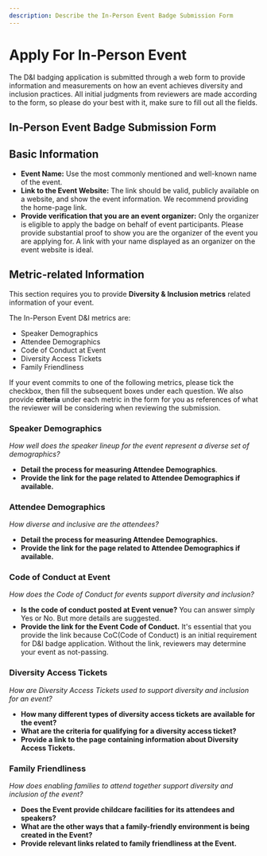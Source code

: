 ```yaml
---
description: Describe the In-Person Event Badge Submission Form
---
```


# Apply For In-Person Event

The D&I badging application is submitted through a web form to provide information and measurements on how an event achieves diversity and inclusion practices. All initial judgments from reviewers are made according to the form, so please do your best with it, make sure to fill out all the fields.

## In-Person Event Badge Submission Form

## Basic Information

* **Event Name:** Use the most commonly mentioned and well-known name of the event.
* **Link to the Event Website:** The link should be valid, publicly available on a website, and show the event information. We recommend providing the home-page link.
* **Provide verification that you are an event organizer:** Only the organizer is eligible to apply the badge on behalf of event participants. Please provide substantial proof to show you are the organizer of the event you are applying for. A link with your name displayed as an organizer on the event website is ideal.

## Metric-related Information

This section requires you to provide **Diversity & Inclusion metrics** related information of your event. 

The In-Person Event D&I metrics are:

* Speaker Demographics
* Attendee Demographics
* Code of Conduct at Event
* Diversity Access Tickets
* Family Friendliness

If your event commits to one of the following metrics, please tick the checkbox, then fill the subsequent boxes under each question. We also provide **criteria** under each metric in the form for you as references of what the reviewer will be considering when reviewing the submission. 

### Speaker Demographics

_How well does the speaker lineup for the event represent a diverse set of demographics?_

* **Detail the process for measuring Attendee Demographics**. 
* **Provide the link for the page related to Attendee Demographics if available.** 

### Attendee Demographics

_How diverse and inclusive are the attendees?_

* **Detail the process for measuring Attendee Demographics.**
* **Provide the link for the page related to Attendee Demographics if available.**

### Code of Conduct at Event

_How does the Code of Conduct for events support diversity and inclusion?_

* **Is the code of conduct posted at Event venue?** You can answer simply Yes or No. But more details are suggested.
* **Provide the link for the Event Code of Conduct.** It's essential that you provide the link because CoC\(Code of Conduct\) is an initial requirement for D&I badge application. Without the link, reviewers may determine your event as not-passing.

### Diversity Access Tickets

_How are Diversity Access Tickets used to support diversity and inclusion for an event?_

* **How many different types of diversity access tickets are available for the event?**
* **What are the criteria for qualifying for a diversity access ticket?**
* **Provide a link to the page containing information about Diversity Access Tickets.**

### Family Friendliness

_How does enabling families to attend together support diversity and inclusion of the event?_

* **Does the Event provide childcare facilities for its attendees and speakers?** 
* **What are the other ways that a family-friendly environment is being created in the Event?**
* **Provide relevant links related to family friendliness at the Event.**





